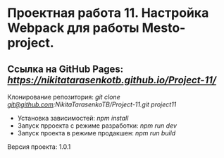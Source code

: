 # Проектная работа 11. Настройка Webpack для работы Mesto-project.
## Ссылка на GitHub Pages: **_https://nikitatarasenkotb.github.io/Project-11/_**

Клонирование репозитория: *git clone git@github.com:NikitaTarasenkoTB/Project-11.git project11* 

+ Установка зависимостей: *npm install*
+ Запуск прроекта с режиме разработки: *npm run dev*
+ Запуск проекта в режиме продакшен: *npm run build*

Версия проекта: 1.0.1
